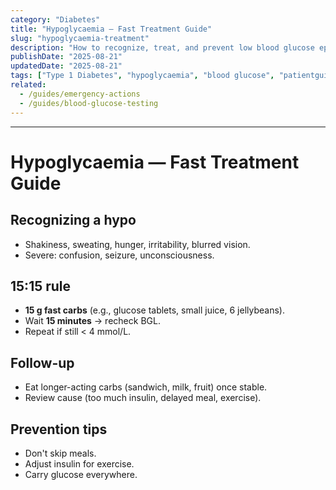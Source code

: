 ```yaml
---
category: "Diabetes"
title: "Hypoglycaemia — Fast Treatment Guide"
slug: "hypoglycaemia-treatment"
description: "How to recognize, treat, and prevent low blood glucose episodes (hypos)."
publishDate: "2025-08-21"
updatedDate: "2025-08-21"
tags: ["Type 1 Diabetes", "hypoglycaemia", "blood glucose", "patientguide"]
related:
  - /guides/emergency-actions
  - /guides/blood-glucose-testing
---
```

---

# Hypoglycaemia — Fast Treatment Guide

## Recognizing a hypo
- Shakiness, sweating, hunger, irritability, blurred vision.  
- Severe: confusion, seizure, unconsciousness.

## 15:15 rule
- **15 g fast carbs** (e.g., glucose tablets, small juice, 6 jellybeans).  
- Wait **15 minutes** → recheck BGL.  
- Repeat if still < 4 mmol/L.

## Follow-up
- Eat longer-acting carbs (sandwich, milk, fruit) once stable.  
- Review cause (too much insulin, delayed meal, exercise).

## Prevention tips
- Don't skip meals.  
- Adjust insulin for exercise.  
- Carry glucose everywhere.
